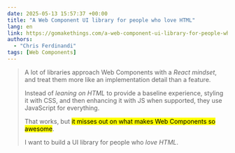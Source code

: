 ```yaml
---
date: 2025-05-13 15:57:37 +00:00
title: "A Web Component UI library for people who love HTML"
lang: en
link: https://gomakethings.com/a-web-component-ui-library-for-people-who-love-html/
authors:
  - "Chris Ferdinandi"
tags: [Web Components]
---
```


> A lot of libraries approach Web Components with a *React mindset*, and treat them more like an implementation detail than a feature.
> 
> Instead of *leaning on HTML* to provide a baseline experience, styling it with CSS, and then enhancing it with JS when supported, they use JavaScript for everything.
> 
> That works, but <mark>it misses out on what makes Web Components so awesome</mark>.
> 
> I want to build a UI library for people who *love HTML*.
